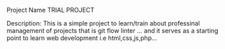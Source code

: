 
Project Name TRIAL PROJECT

Description:
This is a simple project to learn/train about professinal management of projects that is git flow linter ...
and it serves as a starting point to learn web development i.e html,css,js,php...



